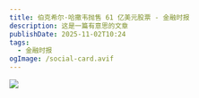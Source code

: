 ```yaml
---
title: 伯克希尔·哈撒韦抛售 61 亿美元股票 - 金融时报
description: 这是一篇有意思的文章
publishDate: 2025-11-02T10:24
tags:
  - 金融时报
ogImage: /social-card.avif
---
```



![](/assets/images/伯克希尔·哈撒韦抛售-61-亿美元股票-金融时报.png)
